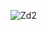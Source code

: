 ![Zd2](https://user-images.githubusercontent.com/85055085/158015662-efc78abc-ca22-4cd2-9fca-53e3ca409fdb.jpg)
